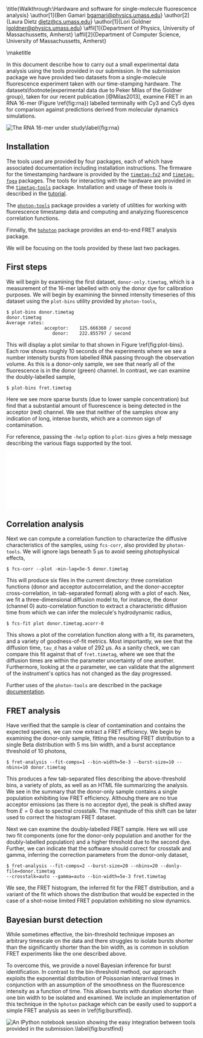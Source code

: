 \title{Walkthrough:\\Hardware and software for single-molecule fluorescence analysis}
\author[1]{Ben Gamari <bgamari@physics.umass.edu>}
\author[2]{Laura Dietz <dietz@cs.umass.edu>}
\author[1]{Lori Goldner <lgoldner@physics.umass.edu>}
\affil[1]{Department of Physics, University of Massachussetts, Amherst}
\affil[2]{Department of Computer Science, University of Massachussetts, Amherst}

\maketitle

In this document describe how to carry out a
small experimental data analysis using the tools provided in our
submission.  In the submission package we have provided two datasets
from a single-molecule fluorescence experiment taken with our
time-stamping hardware. The datasets\footnote{experimental data due to
Peker Milas of the Goldner group}, taken for our recent
publication [@Milas2013], examine FRET in an RNA 16-mer (Figure
\ref{fig:rna}) labelled terminally with Cy3 and Cy5 dyes for
comparison against predictions derived from molecular dynamics
simulations.

![The RNA 16-mer under study\label{fig:rna}](rna.png)

## Installation

The tools used are provided by four packages, each of which have
associated documentation including installation instructions. The
firmware for the timestamping hardware is provided by the
[`timetag-fx2`][timetag-fx2] and [`timetag-fpga`][timetag-fpga]
packages. The tools for interacting with the hardware are provided in
the [`timetag-tools`][timetag-tools] package. Installation and usage
of these tools is described in the [tutorial][timetag-tutorial].

The [`photon-tools`][photon-tools] package provides a variety of
utilities for working with fluorescence timestamp data and computing
and analyzing fluorescence correlation functions.

Finnally, the [`hphoton`][hphoton] package provides an end-to-end FRET
analysis package.

We will be focusing on the tools provided by these last two packages.

[timetag-tools]: http://github.com/bgamari/timetag-tools
[timetag-fx2]: http://github.com/bgamari/timetag-fx2
[timetag-fpga]: http://github.com/bgamari/timetag-fpga
[photon-tools]: http://github.com/bgamari/photon-tools
[hphoton]: http://github.com/bgamari/hphoton
[timetag-tutorial]: http://goldnerlab.physics.umass.edu/wiki/FpgaTimeTagger?action=AttachFile&do=view&target=construction.pdf

## First steps

We will begin by examining the first dataset, `donor-only.timetag`,
which is a measurement of the 16-mer labelled with only the donor dye
for calibration purposes. We will begin by examining the binned
intensity timeseries of this dataset using the `plot-bins` utility
provided by `photon-tools`,

    $ plot-bins donor.timetag
    donor.timetag
    Average rates:
                  acceptor:    125.666360 / second
                     donor:    222.855797 / second

This will display a plot similar to that shown in Figure
\ref{fig:plot-bins}. Each row shows roughly 10 seconds of the
experiments where we see a number intensity bursts from labelled RNA
passing through the observation volume. As this is a donor-only
sample, we see that nearly all of the fluorescence is in the donor
(green) channel. In contrast, we can examine the doubly-labelled sample,

    $ plot-bins fret.timetag

Here we see more sparse bursts (due to lower sample concentration) but
find that a substantial amount of fluorescence is being detected in
the acceptor (red) channel. We see that neither of the samples show
any indication of long, intense bursts, which are a common sign of
contamination.

For reference, passing the `-­help` option to `plot-bins` gives a
help message describing the various flags supported by the tool.

![Bin timeseries showing roughly two minutes of the donor-only dataset\label{fig:plot-bins}.](example/plot-bins.pdf)

## Correlation analysis

Next we can compute a correlation function to characterize the
diffusive characteristics of the samples, using
`fcs-corr`, also provided by `photon-tools`. We will ignore lags
beneath 5 µs to avoid seeing photophysical effects,

    $ fcs-corr --plot -­min-lag=5e-5 donor.timetag

This will produce six files in the current directory: three
correlation functions (donor and acceptor autocorrelation, and the
donor-acceptor cross-correlation, in tab-separated format) along with
a plot of each. Nex, we fit a three-dimensional diffusion model
to, for instance, the donor (channel 0) auto-correlation function to
extract a characteristic diffusion time from which we can infer the
molecule's hydrodynamic radius,

    $ fcs-fit ­­plot donor.timetag.acorr-0

This shows a plot of the correlation function along with a fit, its
parameters, and a variety of goodness-of-fit metrics. Most
importantly, we see that the diffusion time, `tau_d` has a value of
292 μs. As a sanity check, we can compare this fit against that of
`fret.timetag`, where we see that the diffusion times are within the
parameter uncertainty of one another. Furthermore, looking at the $α$
parameter, we can validate that the alignment of the instrument's
optics has not changed as the day progressed.

Further uses of the `photon-tools` are described in the package
[documentation][photon-tools docs].

[photon-tools docs]: http://www.github.com/bgamari/photon-tools/blob/master/readme.mkd

## FRET analysis

Have verified that the sample is clear of contamination and contains the expected
species, we can now extract a FRET efficiency. We begin by examining
the donor-only sample, fitting the resulting FRET distribution to a
single Beta distribution with 5 ms bin width, and a burst acceptance
threshold of 10 photons,

    $ fret-analysis --fit-comps=1 --bin-width=5e-3 --burst-size=10 --nbins=10 donor.timetag

This produces a few tab-separated files describing the
above-threshold bins, a variety of plots, as well as an HTML file
summarizing the analysis. We see in the summary that the donor-only
sample contains a single population exhibiting low FRET
efficiency. Althouhg there are no true acceptor emissions (as
there is no acceptor dye), the peak is shifted away from $E=0$ due to
spectral crosstalk. The magnitude of this shift can be later used to
correct the histogram FRET dataset.

Next we can examine the doubly-labelled FRET sample. Here we will use
two fit components (one for the donor-only population and another for
the doubly-labelled population) and a higher threshold due to the
second dye. Further, we can indicate that the software should correct
for crosstalk and gamma, inferring the correction parameters from the
donor-only dataset,

    $ fret-analysis --fit-comps=2 --burst-size=20 --nbins=20 --donly-file=donor.timetag
	--crosstalk=auto --gamma=auto --bin-width=5e-3 fret.timetag

We see, the FRET histogram,  the inferred fit
for the FRET distribution, and a variant of the fit which shows
 the distribution that would be expected in the case of a
shot-noise limited FRET population exhibiting no slow dynamics.

## Bayesian burst detection

While sometimes effective, the bin-threshold technique imposes an
arbitrary timescale on the data and there struggles to isolate bursts
shorter than the significantly shorter than the bin width, as is
common in solution FRET experiments like the one described above.

To overcome this, we provide a novel Bayesian inference for burst
identification. In contrast to the bin-threshold method, our approach
exploits the exponential distribution of Poissonian interarrival times
in conjunction with an assumption of the smoothness on the
fluorescence intensity as a function of time. This allows bursts with
duration shorter than one bin width to be isolated and examined. We
include an implementation of this technique in the `hphoton` package
which can be easily used to support a simple FRET analysis as seen in
\ref{fig:burstfind}.

![An IPython notebook session showing the easy integration between tools provided in the submission.\label{fig:burstfind}](burstfind.png)
